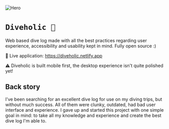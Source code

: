 ![Hero](https://github.com/franekostrowski/diveholic/blob/main/screenshots/hero.png)

# `Diveholic 🤿`

Web based dive log made with all the best practices regarding user experience, accessibility and usability kept in mind. Fully open source :)

🔴 Live application: https://diveholic.netlify.app

⚠️ Diveholic is built mobile first, the desktop experience isn't quite polished yet!

## Back story

I've been searching for an excellent dive log for use on my diving trips, but without much success. All of them were clunky, outdated, had bad user interface and experience. I gave up and started this project with one simple goal in mind: to take all my knowledge and experience and create the best dive log I'm able to.
